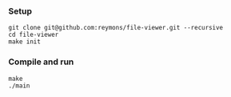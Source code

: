 ### Setup
```
git clone git@github.com:reymons/file-viewer.git --recursive
cd file-viewer
make init
```
### Compile and run
```
make
./main
```

